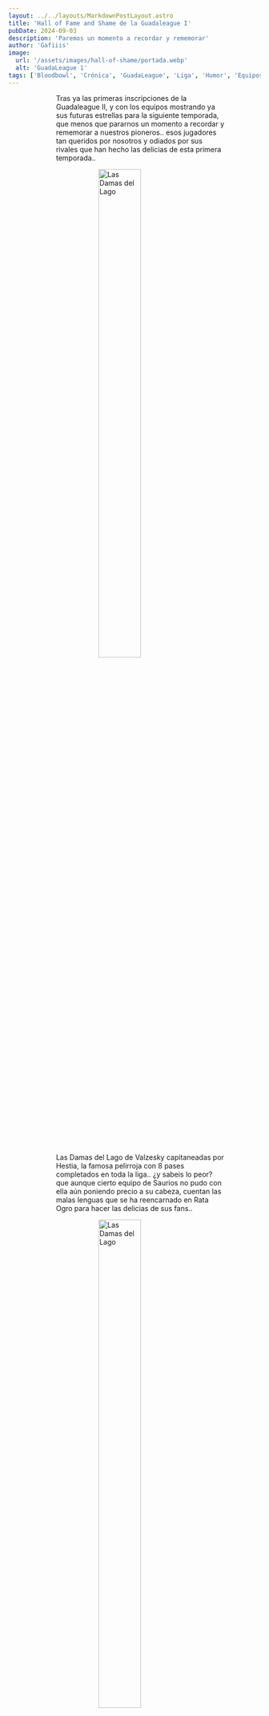 ```yaml
---
layout: ../../layouts/MarkdownPostLayout.astro
title: 'Hall of Fame and Shame de la Guadaleague I'
pubDate: 2024-09-03
description: 'Paremos un momento a recordar y rememorar'
author: 'Gafiiis'
image:
  url: '/assets/images/hall-of-shame/portada.webp'
  alt: 'GuadaLeague 1'
tags: ['Bloodbowl', 'Crónica', 'GuadaLeague', 'Liga', 'Humor', 'Equipos']
---
```


Tras ya las primeras inscripciones de la Guadaleague II, y con los equipos mostrando ya sus futuras estrellas para la siguiente temporada, que menos que pararnos un momento a recordar y rememorar a nuestros pioneros.. esos jugadores tan queridos por nosotros y odiados por sus rivales que han hecho las delicias de esta primera temporada..

![Las Damas del Lago](/assets/images/hall-of-shame/1.webp)

Las Damas del Lago de Valzesky capitaneadas por Hestia, la famosa pelirroja con 8 pases completados en toda la liga.. ¿y sabeis lo peor? que aunque cierto equipo de Saurios no pudo con ella aún poniendo precio a su cabeza, cuentan las malas lenguas que se ha reencarnado en Rata Ogro para hacer las delicias de sus fans..

![Las Damas del Lago](/assets/images/hall-of-shame/2.webp)

![Enseña la leña](/assets/images/hall-of-shame/3.webp)

Juapo con sus Elfos Silvanos se presentaba con dos hermanos bailarines con muchas cosas en común, Orëganön y Pimentön, siendo la más parecida de ellas que a los dos les gustaba romperse los tobillos solos.. esperemos que en esta nueva temporada su entrenador compre un par de gafas a sus nuevos bailarines para que vean a tiempo los escalones..

![Las Ágilas del endzone](/assets/images/hall-of-shame/4.webp)

Guybrush y sus Aguilas llegaron poco a la Endzone ya que nos tuvieron que abandonar antes de tiempo pero quedará para el recuerdo su Ogro Sges Slatehead que los pocos partidos que jugó se los pasó repartiendo ostias.. 6 bajas ni más ni menos..

![Linares Mineros CD](/assets/images/hall-of-shame/5.webp)

Emi y sus enanos del caos entraron tarde a la liga (y si hubieran entrado desde el principio seguro que estarían mucho más arriba en la clasificación..) pero dejaron para el recuerdo uno de los Centauros más optimizados que te puedas imaginar.. ¿Las habilidades aleatorias son malas decían? No si te sale Luchador, Defensa y Golpe Mortífero!

![Phentasia el centauro](/assets/images/hall-of-shame/6.webp)

![Club deportivo Gobbo](/assets/images/hall-of-shame/7.webp)

Alka y sus Gobbos, no tengo datos, pero tampoco dudas, que es el equipo que más unos y calvos ha sacado en toda la liga.. ¿Por cierto, sabeis que hace una motosierra después de recibir todo el cuidado y cariño de su entrenador? ¡Suicidarse en turno 1!

![La motosierra que no sierra](/assets/images/hall-of-shame/8.webp)

![Hijos de dagon](/assets/images/hall-of-shame/9.webp)

El comisario, corrupto como pocos, ladrón, estafador, engañador y sucio.. y con el pichichi de la liga! La ratita Davukch realizó 8 TD durante toda la temporada! (Cosquillas quedó tan harta de lo maluzo que era su entrenador que decidió abandonar el equipo antes de acabar la temporada..)

![Gyoqeekch, la rata ogro](/assets/images/hall-of-shame/10.webp)

![Mosquetes Jezzails](/assets/images/hall-of-shame/11.webp)

Jorgitolong y sus skaven.. apodados Golden Skaventrotter, fueron el equipo encargado de darnos las jugadas más inverosímiles de la liga y de generar la gran mayoría de lloros de sus rivales por el grupo.. Como muestra, un botón.. ¿Desde cuando los corredores de alcantarilla pasan el balón? pues tanto Zoskoch como Tat realizaron pases en la liga.. increible..

![WAAAGHRRIOR POETS](/assets/images/hall-of-shame/12.webp)

Hasta ahora poco hemos hablado del Blood, del juego subterráneo, de las triquiñuelas, de las faltas.. pues tranquilos! Hemos llegado a Drakinho y sus Orcos Negros.. y pensareis, que miedo los orcos, ¿verdad? PUES NO, PELOZUZIO MENDIETA! No se ha visto Goblin más cab\*\*\* en la faz de la tierra..

![Faltas de "Pelozuzio" Mendieta](/assets/images/hall-of-shame/13.webp)

![Blood and gold](/assets/images/hall-of-shame/14.webp)

Que decir de Trezu.. fundador de la asociación “Momias por la Paz” tras pasarse toda la temporada viendo como sus momias se pasaban dando abrazos a sus rivales.. Cuenta la leyenda que en un partido una de esas Momias causó una baja y se sintió tan mal tan mal tan mal que el siguiente partido se murió y no regeneró.. que desastre..

![Momias de blood and gold](/assets/images/hall-of-shame/15.webp)

![Sharkblood](/assets/images/hall-of-shame/16.webp)

En la GuadaLeague se forman estrellas también y Funes y sus Sharkblood nos enseñaron que independientemente de que Games Workshop saque sus Eslizones Estrellas, la mejor pareja de eslizones de la liga son Ojillos y Jaws. Que levante la mano quien no haya sido placado por sorpresa por Ojillos o haya intentado placar, sin suerte, a Jaws.. Me los pido como jugadores estrella para la próxima liga!!

![Ojillos y Jaws de los Sharkblood](/assets/images/hall-of-shame/17.webp)

![Hellebron chupa el balón](/assets/images/hall-of-shame/18.webp)

Stiros, a parte de enseñarnos a pintar con su guía, nos ha pintado la cara a más de uno.. por que claro, ves elfos, frágiles, hábiles, que no van a pegarse.. PERO NO! 8 placares en su equipo (elfos con complejo de enanos.. quien sabe..) y el equipo con más asesinatos de toda la liga.. Para que luego vuelvan a decir que los elfos son de papel..

![El más asesino](/assets/images/hall-of-shame/19.webp)

![Salamandras peleonas](/assets/images/hall-of-shame/20.webp)

Las Salamandras de Gafiiis han peleado, si, el problema es que cuentan las malas lenguas que no había buena sintonía en el vestuario y que cierto Kroxigor (KR7 apodado por su compañeros) era un poco soberbio.. 4 MVP en toda la liga.. y luego, ¿para qué? ¿para quedarse tonto en el turno importante? Pues si amigos..

![Sin pelos en la lengua... ni en la cabeza](/assets/images/hall-of-shame/21.webp)

Una de Oreja, Una de Torreznos, Una de Alioliii, ¿barra de un bar o Jdiegar y sus Slann ya te van ganando 3-0? Lucharon hasta el final y le dieron emoción a la liga pero al final se conformaron con la medalla de plata.. guardaros este equipo para poder tirarselo a la cara a quien os diga que la comida Veggie es la mejor!

![Salamandras peleonas](/assets/images/hall-of-shame/22.webp)

Qué decir de nuestro campeón.. Fran y sus Red Falcons se hicieron con el título (aunque empezaron con un Ogro muerto DEP).. Podríamos hablar de sus Blitzers Bud and Weiser.. de su Catcher Calafalas con 17 habilidades (son “solo” 7 pero me gusta el drama literario) de que fue el equipo más valorado de la liga.. el más experimentado.. el más popular.. el más versátil.. el más anotador.. el más bestia.. el que tuvo la mejor racha.. básicamente el mejor.. y encima, cuando jugabas contra él, te sacaba a la Lanza Tartas y te mataba a todos los moñecos.. si es que así no se puede..

![Salamandras peleonas](/assets/images/hall-of-shame/23.webp)

Bueno, gracias a todos por llegar hasta aquí, espero que os hayais pegado unas risas (y alguna lagrimilla del recuerdo de tiempos felices y divertidos) y nos vemos por los campos de la GuadaLeague II!

<style>
     table {
      display:block;
      max-width:600px;
      overflow-x:auto;
    }
    td,th {
      border: 1px solid #fff;
    }
    table,td {
      padding: 0.5em;
    }
    a {
      color: red;
      text-decoration: none;
    }
    img{
      width:100%
    }
    @media screen and (min-width: 636px) {
      table {
        max-width:100%;
        overflow-x:auto
      }
      img {
        width:50%;
        margin-left:25%;
      }

      img.big {
        width:100%;
      }

      h2,h3 {
        padding:0em 5em 0em 5em;
      }
      ul,li{
        margin-left: 3em;
        list-style:none;
      }
      h1 {
        text-align: center;
      }
      p {
        padding:0em 5em 0em 5em;
      }
      p {
        max-width: 90%;
        margin-left: 5%;
      }
    }
</style>
